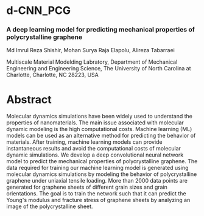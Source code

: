 # d-CNN_PCG
### A deep learning model for predicting mechanical properties of polycrystalline graphene

Md Imrul Reza Shishir, Mohan Surya Raja Elapolu, Alireza Tabarraei

Multiscale Material Modelding Labratory, Department of Mechanical Engineering and Engineering Science, The University of North Carolina at Charlotte, Charlotte, NC 28223, USA

# Abstract
Molecular dynamics simulations have been widely used to understand the properties of nanomaterials. The main issue associated with molecular dynamic modeling is the high computational costs. Machine learning (ML) models can be used as an alternative method for predicting the behavior of materials. After training, machine learning models can provide instantaneous results and avoid the computational costs of molecular dynamic simulations. We develop a deep convolutional neural network model to predict the mechanical properties of polycrystalline graphene. The data required for training our machine learning model is generated using molecular dynamics simulations by modeling the behavior of polycrystalline graphene under uniaxial tensile loading. More than 2000 data points are generated for graphene sheets of different grain sizes and grain orientations. The goal is to train the network such that it can predict the Young's modulus and fracture stress of graphene sheets by analyzing an image of the polycrystalline sheet.
